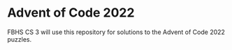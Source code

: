 # Advent of Code 2022

FBHS CS 3 will use this repository for solutions to the Advent of Code 2022 puzzles.
